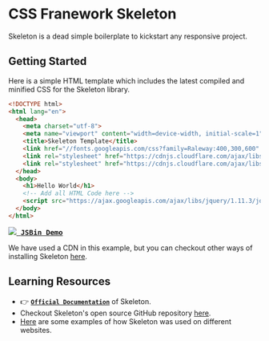 # CSS Franework Skeleton

Skeleton is a dead simple boilerplate to kickstart any responsive project.

## Getting Started

Here is a simple HTML template which includes the latest compiled and minified CSS for the Skeleton library.

```html
<!DOCTYPE html>
<html lang="en">
  <head>
    <meta charset="utf-8">
    <meta name="viewport" content="width=device-width, initial-scale=1">
    <title>Skeleton Template</title>
    <link href="//fonts.googleapis.com/css?family=Raleway:400,300,600" rel="stylesheet" type="text/css">
    <link rel="stylesheet" href="https://cdnjs.cloudflare.com/ajax/libs/normalize/4.1.1/normalize.min.css">
    <link rel="stylesheet" href="https://cdnjs.cloudflare.com/ajax/libs/skeleton/2.0.4/skeleton.min.css">
  </head>
  <body>
    <h1>Hello World</h1>
    <!-- Add all HTML Code here -->
    <script src="https://ajax.googleapis.com/ajax/libs/jquery/1.11.3/jquery.min.js"></script>
  </body>
</html>
```

<kbd>
  <a href="http://jsbin.com/sekojaxali/edit?html,output"><img src="http://i.imgur.com/wBLOt8L.png"> <strong>JSBin Demo</strong></a>
</kbd>

We have used a CDN in this example, but you can checkout other ways of installing Skeleton [here](https://github.com/dhg/Skeleton#getting-started).

## Learning Resources

- :point_right: [**`Official Documentation`**](http://getskeleton.com/#grid) of Skeleton.
- Checkout Skeleton's open source GitHub repository [here](https://github.com/dhg/Skeleton).
- [Here](http://getskeleton.com/#examples) are some examples of how Skeleton was used on different websites.
